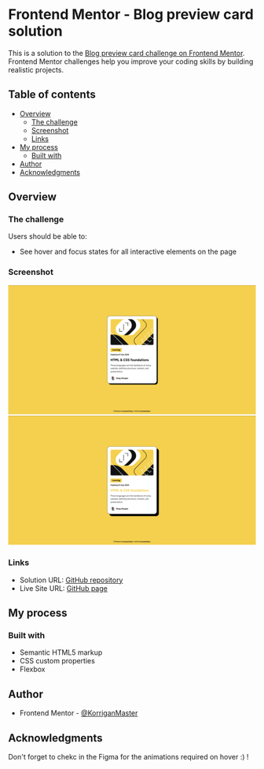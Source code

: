 # Frontend Mentor - Blog preview card solution

This is a solution to the [Blog preview card challenge on Frontend Mentor](https://www.frontendmentor.io/challenges/blog-preview-card-ckPaj01IcS). Frontend Mentor challenges help you improve your coding skills by building realistic projects. 

## Table of contents

- [Overview](#overview)
  - [The challenge](#the-challenge)
  - [Screenshot](#screenshot)
  - [Links](#links)
- [My process](#my-process)
  - [Built with](#built-with)
- [Author](#author)
- [Acknowledgments](#acknowledgments)

## Overview

### The challenge

Users should be able to:

- See hover and focus states for all interactive elements on the page

### Screenshot

![](./assets/images/screenshot.png)
![](./assets/images/screenshot-hover.png)

### Links

- Solution URL: [GitHub repository](https://github.com/KorriganMaster/blog-preview-card)
- Live Site URL: [GitHub page](https://korriganmaster.github.io/blog-preview-card/)

## My process

### Built with

- Semantic HTML5 markup
- CSS custom properties
- Flexbox

## Author

- Frontend Mentor - [@KorriganMaster](https://www.frontendmentor.io/profile/KorriganMaster)

## Acknowledgments

Don't forget to chekc in the Figma for the animations required on hover :) !
